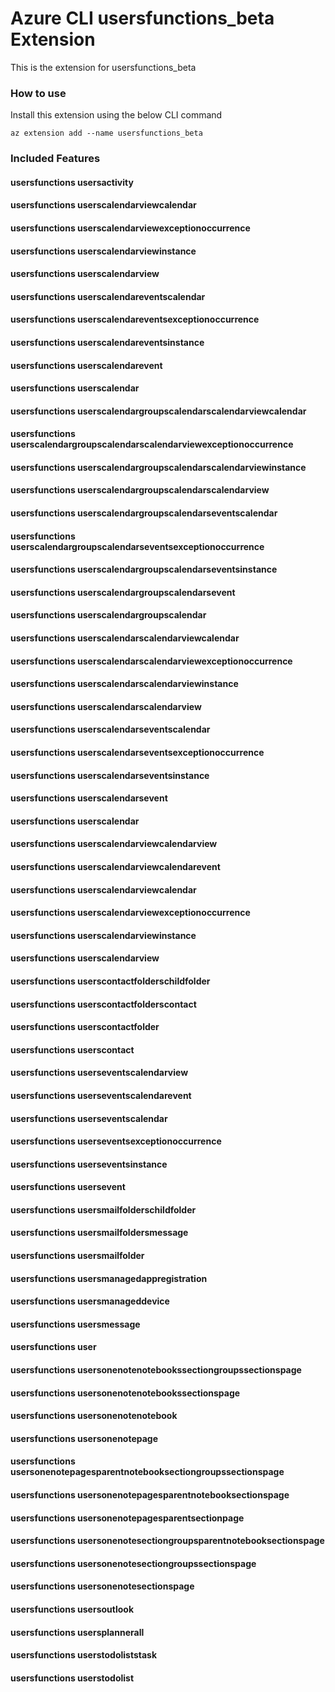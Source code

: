 # Azure CLI usersfunctions_beta Extension #
This is the extension for usersfunctions_beta

### How to use ###
Install this extension using the below CLI command
```
az extension add --name usersfunctions_beta
```

### Included Features ###
#### usersfunctions usersactivity ####
#### usersfunctions userscalendarviewcalendar ####
#### usersfunctions userscalendarviewexceptionoccurrence ####
#### usersfunctions userscalendarviewinstance ####
#### usersfunctions userscalendarview ####
#### usersfunctions userscalendareventscalendar ####
#### usersfunctions userscalendareventsexceptionoccurrence ####
#### usersfunctions userscalendareventsinstance ####
#### usersfunctions userscalendarevent ####
#### usersfunctions userscalendar ####
#### usersfunctions userscalendargroupscalendarscalendarviewcalendar ####
#### usersfunctions userscalendargroupscalendarscalendarviewexceptionoccurrence ####
#### usersfunctions userscalendargroupscalendarscalendarviewinstance ####
#### usersfunctions userscalendargroupscalendarscalendarview ####
#### usersfunctions userscalendargroupscalendarseventscalendar ####
#### usersfunctions userscalendargroupscalendarseventsexceptionoccurrence ####
#### usersfunctions userscalendargroupscalendarseventsinstance ####
#### usersfunctions userscalendargroupscalendarsevent ####
#### usersfunctions userscalendargroupscalendar ####
#### usersfunctions userscalendarscalendarviewcalendar ####
#### usersfunctions userscalendarscalendarviewexceptionoccurrence ####
#### usersfunctions userscalendarscalendarviewinstance ####
#### usersfunctions userscalendarscalendarview ####
#### usersfunctions userscalendarseventscalendar ####
#### usersfunctions userscalendarseventsexceptionoccurrence ####
#### usersfunctions userscalendarseventsinstance ####
#### usersfunctions userscalendarsevent ####
#### usersfunctions userscalendar ####
#### usersfunctions userscalendarviewcalendarview ####
#### usersfunctions userscalendarviewcalendarevent ####
#### usersfunctions userscalendarviewcalendar ####
#### usersfunctions userscalendarviewexceptionoccurrence ####
#### usersfunctions userscalendarviewinstance ####
#### usersfunctions userscalendarview ####
#### usersfunctions userscontactfolderschildfolder ####
#### usersfunctions userscontactfolderscontact ####
#### usersfunctions userscontactfolder ####
#### usersfunctions userscontact ####
#### usersfunctions userseventscalendarview ####
#### usersfunctions userseventscalendarevent ####
#### usersfunctions userseventscalendar ####
#### usersfunctions userseventsexceptionoccurrence ####
#### usersfunctions userseventsinstance ####
#### usersfunctions usersevent ####
#### usersfunctions usersmailfolderschildfolder ####
#### usersfunctions usersmailfoldersmessage ####
#### usersfunctions usersmailfolder ####
#### usersfunctions usersmanagedappregistration ####
#### usersfunctions usersmanageddevice ####
#### usersfunctions usersmessage ####
#### usersfunctions user ####
#### usersfunctions usersonenotenotebookssectiongroupssectionspage ####
#### usersfunctions usersonenotenotebookssectionspage ####
#### usersfunctions usersonenotenotebook ####
#### usersfunctions usersonenotepage ####
#### usersfunctions usersonenotepagesparentnotebooksectiongroupssectionspage ####
#### usersfunctions usersonenotepagesparentnotebooksectionspage ####
#### usersfunctions usersonenotepagesparentsectionpage ####
#### usersfunctions usersonenotesectiongroupsparentnotebooksectionspage ####
#### usersfunctions usersonenotesectiongroupssectionspage ####
#### usersfunctions usersonenotesectionspage ####
#### usersfunctions usersoutlook ####
#### usersfunctions usersplannerall ####
#### usersfunctions userstodoliststask ####
#### usersfunctions userstodolist ####